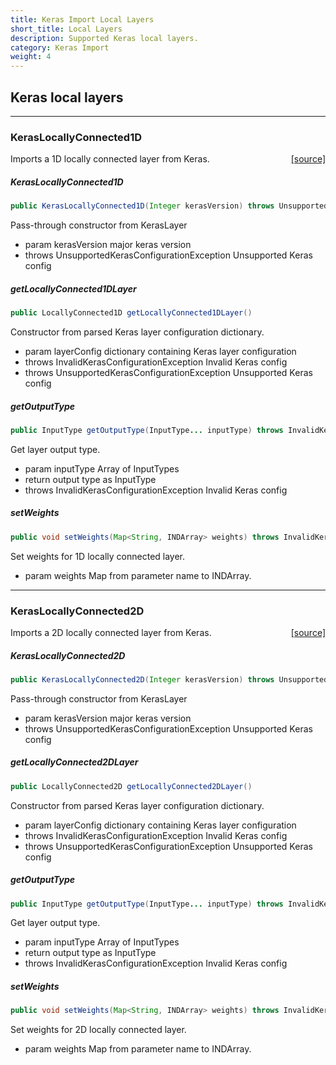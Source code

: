 ```yaml
---
title: Keras Import Local Layers
short_title: Local Layers
description: Supported Keras local layers.
category: Keras Import
weight: 4
---
```


## Keras local layers


---

### KerasLocallyConnected1D
<span style="float:right;"> [[source]](https://github.com/eclipse/deeplearning4j/tree/master/deeplearning4j/deeplearning4j-modelimport/src/main/java/org/deeplearning4j/nn/modelimport/keras/layers/local/KerasLocallyConnected1D.java) </span>

Imports a 1D locally connected layer from Keras.


##### KerasLocallyConnected1D 
```java
public KerasLocallyConnected1D(Integer kerasVersion) throws UnsupportedKerasConfigurationException 
```


Pass-through constructor from KerasLayer

- param kerasVersion major keras version
- throws UnsupportedKerasConfigurationException Unsupported Keras config


##### getLocallyConnected1DLayer 
```java
public LocallyConnected1D getLocallyConnected1DLayer() 
```


Constructor from parsed Keras layer configuration dictionary.

- param layerConfig dictionary containing Keras layer configuration
- throws InvalidKerasConfigurationException     Invalid Keras config
- throws UnsupportedKerasConfigurationException Unsupported Keras config

##### getOutputType 
```java
public InputType getOutputType(InputType... inputType) throws InvalidKerasConfigurationException 
```


Get layer output type.

- param inputType Array of InputTypes
- return output type as InputType
- throws InvalidKerasConfigurationException Invalid Keras config

##### setWeights 
```java
public void setWeights(Map<String, INDArray> weights) throws InvalidKerasConfigurationException 
```


Set weights for 1D locally connected layer.

- param weights Map from parameter name to INDArray.





---

### KerasLocallyConnected2D
<span style="float:right;"> [[source]](https://github.com/eclipse/deeplearning4j/tree/master/deeplearning4j/deeplearning4j-modelimport/src/main/java/org/deeplearning4j/nn/modelimport/keras/layers/local/KerasLocallyConnected2D.java) </span>

Imports a 2D locally connected layer from Keras.


##### KerasLocallyConnected2D 
```java
public KerasLocallyConnected2D(Integer kerasVersion) throws UnsupportedKerasConfigurationException 
```


Pass-through constructor from KerasLayer

- param kerasVersion major keras version
- throws UnsupportedKerasConfigurationException Unsupported Keras config


##### getLocallyConnected2DLayer 
```java
public LocallyConnected2D getLocallyConnected2DLayer() 
```


Constructor from parsed Keras layer configuration dictionary.

- param layerConfig dictionary containing Keras layer configuration
- throws InvalidKerasConfigurationException     Invalid Keras config
- throws UnsupportedKerasConfigurationException Unsupported Keras config

##### getOutputType 
```java
public InputType getOutputType(InputType... inputType) throws InvalidKerasConfigurationException 
```


Get layer output type.

- param inputType Array of InputTypes
- return output type as InputType
- throws InvalidKerasConfigurationException Invalid Keras config

##### setWeights 
```java
public void setWeights(Map<String, INDArray> weights) throws InvalidKerasConfigurationException 
```


Set weights for 2D locally connected layer.

- param weights Map from parameter name to INDArray.

